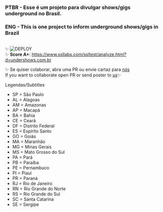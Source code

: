 ### **PTBR** - Esse é um projeto para divulgar shows/gigs underground no Brasil.

### **ENG** - This is one project to inform underground shows/gigs in Brazil
\
✨ ![DEPLOY](https://github.com/undershows/gigs/actions/workflows/workflow.yml/badge.svg) \
✨ **Score A+**: https://www.ssllabs.com/ssltest/analyze.html?d=undershows.com.br

✨ Se quiser colaborar, abra uma PR ou envie cartaz para [nós](mailto:undershows@mail.com)  
If you want to collaborate open PR or send poster to [us](mailto:undershows@mail.com)✨

Legendas/Subtitles
- SP = São Paulo
- AL = Alagoas
- AM = Amazonas
- AP = Macapá
- BA = Bahia
- CE = Ceará
- DF = Distrito Federal
- ES = Espírito Santo
- GO = Goiás
- MA = Maranhão
- MG = Minas Gerais
- MS = Mato Grosso do Sul
- PA = Pará
- PB = Paraíba
- PE = Pernambuco
- PI = Piauí
- PR = Paraná
- RJ = Rio de Janeiro
- RN = Rio Grande do Norte
- RS = Rio Grande do Sul
- SC = Santa Catarina
- SE = Sergipe
